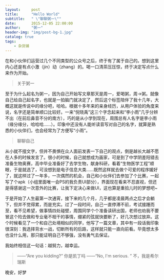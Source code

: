 ```yaml
---
layout:     post
title:      "Hello World"
subtitle:   " \"聊聊粥一\""
date:       2015-12-05 22:00:00
author:     "粥一"
header-img: "img/post-bg-1.jpg"
catalog: true
tags:
    - 杂货铺
---
```


在和小伙伴们运营过几个不同类型的公众号之后，终于有了属于自己的。想到这里内心还是有点小激（jin）动（zhang）的。喝一口清茶压压惊，终于决定写点什么来作为开始。

> 关于粥一

至于为什么起名为粥一，因为自己开始写文章那天是周一，爱喝粥，周→粥。就像自己给自己起名字，也就是一拍脑门就决定了，然后这个标签陪伴了我十几年，大概这就是传说中的缘分吧，哈哈。根据十多年来的亲身经历，从用户体验的角度来说，名字还是简单顺口比较好。一来“倪晓禹”这三个字念起来和“李小雨”几乎分辨不出（在前后鼻音不分的南方），巧的是从小学到现在，周围总有人名字是李小雨（缘分缘分，哈哈哈……）。印象中还没有人能听读音写对自己的名字，就算是熟悉的小伙伴们，也会经常为了方便写“小雨”。

> 聊聊自己

从小就不擅文字，但并不畏惧在众人面前发表一下自己的观点，倒是越长大越不愿在人多的时候发言了。很小的时候，自己就想成为画家，可是到了中学阴差阳错去准备生物奥赛，高中毕业准备好了去学生物，献身科研，看着“生物医学工程”顺眼，于是就选了，可没想到是电子信息大类……既然这样就去做个可爱的程序媛好了，就这样过了一年多，一次偶然的机会，自己和小伙伴们去参加了个比赛，一起写了个apk（小组里面唯一会PS的我负责UI部分），界面现在看来不忍直视，但还是得感谢这一次意外的比赛，让我下定决心来做UI，这也算是重拾儿时的梦想吧~

于是开始了人生最第一次通宵，接下来的几个月，几乎都是凌晨两点之后才会躺下，但并不觉得累，而是充实。过了一段时间，自己一直停滞不前，考试接踵而至，看不见希望，做事情四处碰壁，周围同学个个准备读研出国，老师也劝我不要冒这个险去做和专业毫不相干的事情，绷紧的弦就快要断了，好几次想过放弃。这个时候看见了一个和自己处境相似的同学，他写了一篇文章，其中有一段话我印象很深刻：我选择背水一战，切断所有的后路，这样就只能一直向前看。毕竟想太多也没什么用，那只能证明自己不够强，没有勇气去保证。

我始终相信这一句话：越努力，越幸运。


 > ——“Are you kidding?”
          你是凯丁吗
——“No, I'm serious. ”
          不，我是希尔瑞斯


晚安，好梦